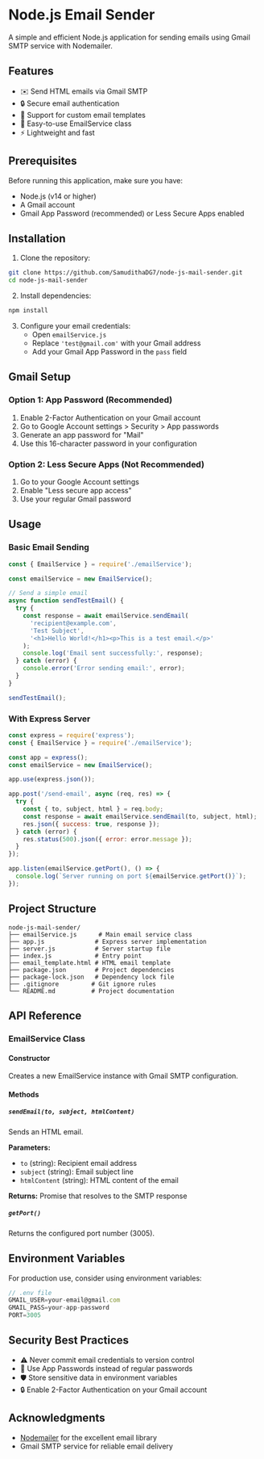 # Node.js Email Sender

A simple and efficient Node.js application for sending emails using Gmail SMTP service with Nodemailer.

## Features

- ✉️ Send HTML emails via Gmail SMTP
- 🔒 Secure email authentication
- 📧 Support for custom email templates
- 🚀 Easy-to-use EmailService class
- ⚡ Lightweight and fast

## Prerequisites

Before running this application, make sure you have:

- Node.js (v14 or higher)
- A Gmail account
- Gmail App Password (recommended) or Less Secure Apps enabled

## Installation

1. Clone the repository:
```bash
git clone https://github.com/SamudithaDG7/node-js-mail-sender.git
cd node-js-mail-sender
```

2. Install dependencies:
```bash
npm install
```

3. Configure your email credentials:
   - Open `emailService.js`
   - Replace `'test@gmail.com'` with your Gmail address
   - Add your Gmail App Password in the `pass` field

## Gmail Setup

### Option 1: App Password (Recommended)
1. Enable 2-Factor Authentication on your Gmail account
2. Go to Google Account settings > Security > App passwords
3. Generate an app password for "Mail"
4. Use this 16-character password in your configuration

### Option 2: Less Secure Apps (Not Recommended)
1. Go to your Google Account settings
2. Enable "Less secure app access"
3. Use your regular Gmail password

## Usage

### Basic Email Sending

```javascript
const { EmailService } = require('./emailService');

const emailService = new EmailService();

// Send a simple email
async function sendTestEmail() {
  try {
    const response = await emailService.sendEmail(
      'recipient@example.com',
      'Test Subject',
      '<h1>Hello World!</h1><p>This is a test email.</p>'
    );
    console.log('Email sent successfully:', response);
  } catch (error) {
    console.error('Error sending email:', error);
  }
}

sendTestEmail();
```

### With Express Server

```javascript
const express = require('express');
const { EmailService } = require('./emailService');

const app = express();
const emailService = new EmailService();

app.use(express.json());

app.post('/send-email', async (req, res) => {
  try {
    const { to, subject, html } = req.body;
    const response = await emailService.sendEmail(to, subject, html);
    res.json({ success: true, response });
  } catch (error) {
    res.status(500).json({ error: error.message });
  }
});

app.listen(emailService.getPort(), () => {
  console.log(`Server running on port ${emailService.getPort()}`);
});
```

## Project Structure

```
node-js-mail-sender/
├── emailService.js      # Main email service class
├── app.js              # Express server implementation
├── server.js           # Server startup file
├── index.js            # Entry point
├── email_template.html # HTML email template
├── package.json        # Project dependencies
├── package-lock.json   # Dependency lock file
├── .gitignore         # Git ignore rules
└── README.md          # Project documentation
```

## API Reference

### EmailService Class

#### Constructor
Creates a new EmailService instance with Gmail SMTP configuration.

#### Methods

##### `sendEmail(to, subject, htmlContent)`
Sends an HTML email.

**Parameters:**
- `to` (string): Recipient email address
- `subject` (string): Email subject line
- `htmlContent` (string): HTML content of the email

**Returns:** Promise that resolves to the SMTP response

##### `getPort()`
Returns the configured port number (3005).

## Environment Variables

For production use, consider using environment variables:

```javascript
// .env file
GMAIL_USER=your-email@gmail.com
GMAIL_PASS=your-app-password
PORT=3005
```

## Security Best Practices

- ⚠️ Never commit email credentials to version control
- 🔐 Use App Passwords instead of regular passwords
- 🛡️ Store sensitive data in environment variables
- 🔒 Enable 2-Factor Authentication on your Gmail account


## Acknowledgments

- [Nodemailer](https://nodemailer.com/) for the excellent email library
- Gmail SMTP service for reliable email delivery
